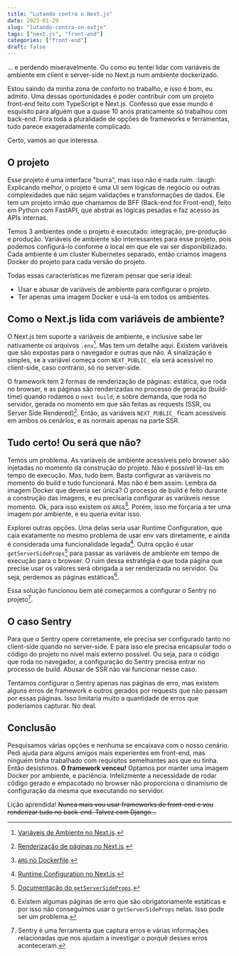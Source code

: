 ```yaml
---
title: "Lutando contra o Next.js"
date: 2023-01-29
slug: "lutando-contra-on-extjs"
tags: ["next.js", "front-end"]
categories: ["front-end"]
draft: false
---
```


… e perdendo miseravelmente. Ou como eu tentei lidar com variáveis de ambiente em client e server-side no Next.js num ambiente dockerizado.

Estou saindo da minha zona de conforto no trabalho, e isso é bom, eu admito. Uma dessas oportunidades é poder contribuir com um projeto front-end feito com TypeScript e Next.js. Confesso que esse mundo é esquisito para alguém que a quase 10 anos praticamente só trabalhou com back-end. Fora toda a pluralidade de opções de frameworks e ferramentas, tudo parece exageradamente complicado.

Certo, vamos ao que interessa.

## O projeto

Esse projeto é uma interface "burra", mas isso não é nada ruim. :laugh: Explicando melhor, o projeto é uma UI sem lógicas de negócio ou outras complexidades que não sejam validações e transformações de dados. Ele tem um projeto irmão que chamamos de BFF (Back-end for Front-end), feito em Python com FastAPI, que abstrai as lógicas pesadas e faz acesso às APIs internas.

Temos 3 ambientes onde o projeto é executado: integração, pre-produção e produção. Variáveis de ambiente são interessantes para esse projeto, pois podemos configurá-lo conforme o local em que ele vai ser disponibilizado. Cada ambiente é um cluster Kubernetes separado, então criamos imagens Docker do projeto para cada versão do projeto.

Todas essas características me fizeram pensar que seria ideal:

- Usar e abusar de variáveis de ambiente para configurar o projeto.
- Ter apenas uma imagem Docker e usá-la em todos os ambientes.

## Como o Next.js lida com variáveis de ambiente?

O Next.js tem suporte a variáveis de ambiente, e inclusive sabe ler nativamente os arquivos `.env`[^1]. Mas tem um detalhe aqui. Existem variáveis que são expostas para o navegador e outras que não. A sinalização é simples, se a variável começa com `NEXT_PUBLIC_` ela será acessível no client-side, caso contrário, só no server-side.

O framework tem 2 formas de renderização de páginas: estática, que roda no browser, e as páginas são renderizadas no processo de geração (build-time) quando rodamos o `next build`; e sobre demanda, que roda no servidor, gerada no momento em que são feitas as requests (SSR, ou Server Side Rendered)[^2]. Então, as variáveis `NEXT_PUBLIC_` ficam acessíveis em ambos os cenários, e as normais apenas na parte SSR.

## Tudo certo! Ou será que não?

Temos um problema. As variáveis de ambiente acessíveis pelo browser são injetadas no momento da construção do projeto. Não é possível lê-las em tempo de execução. Mas, tudo bem. Basta configurar as variáveis no momento do build e tudo funcionará. Mas não é bem assim. Lembra da imagem Docker que deveria ser única? O processo de build é feito durante a construção das imagens, e eu precisaria configurar as variáveis nesse momento. Ok, para isso existem os `ARG`s[^3]. Porém, isso me forçaria a ter uma imagem por ambiente, e eu queria evitar isso.

Explorei outras opções. Uma delas seria usar Runtime Configuration, que caia exatamente no mesmo problema de usar env vars diretamente, e ainda é considerada uma funcionalidade legada[^4]. Outra opção é usar `getServerSideProps`[^5] para passar as variáveis de ambiente em tempo de execução para o browser. O ruim dessa estratégia é que toda página que precise usar os valores será obrigada a ser renderizada no servidor. Ou seja, perdemos as páginas estáticas[^6].

Essa solução funcionou bem até começarmos a configurar o Sentry no projeto[^7].

## O caso Sentry

Para que o Sentry opere corretamente, ele precisa ser configurado tanto no client-side quando no server-side. E para isso ele precisa encapsular todo o código do projeto no nível mais externo possível. Ou seja, para o código que roda no navegador, a configuração do Sentry precisa entrar no processo de build. Abusar de SSR não vai funcionar nesse caso.

Tentamos configurar o Sentry apenas nas páginas de erro, mas existem alguns erros de framework e outros gerados por requests que não passam por essas páginas. Isso limitaria muito a quantidade de erros que poderíamos capturar. No deal.

## Conclusão

Pesquisamos várias opções e nenhuma se encaixava com o nosso cenário. Pedi ajuda para alguns amigos mais experientes em front-end, mas ninguém tinha trabalhado com requisitos semelhantes aos que eu tinha. Então desistimos. **O framework venceu!** Optamos por manter uma imagem Docker por ambiente, e paciência. Infelizmente a necessidade de rodar código gerado e empacotado no browser não proporciona o dinamismo de configuração da mesma que executando no servidor.

Lição aprendida! ~~Nunca mais vou usar frameworks de front-end e vou renderizar tudo no back-end. Talvez com Django...~~

[^1]: [Variáveis de Ambiente no Next.js](https://nextjs.org/docs/basic-features/environment-variables).
[^2]: [Renderização de páginas no Next.js](https://nextjs.org/docs/basic-features/pages).
[^3]: [`ARG` no Dockerfile](https://docs.docker.com/engine/reference/builder/#arg).
[^4]: [Runtime Configuration no Next.js](https://nextjs.org/docs/api-reference/next.config.js/runtime-configuration).
[^5]: [Documentação do `getServerSideProps`](https://nextjs.org/docs/basic-features/data-fetching/get-server-side-props).
[^6]: Existem algumas páginas de erro que são obrigatoriamente estáticas e por isso não conseguimos usar o `getServerSideProps` nelas. Isso pode ser um problema.
[^7]: Sentry é uma ferramenta que captura erros e várias informações relacionadas que nos ajudam a investigar o porquê desses erros aconteceram.
